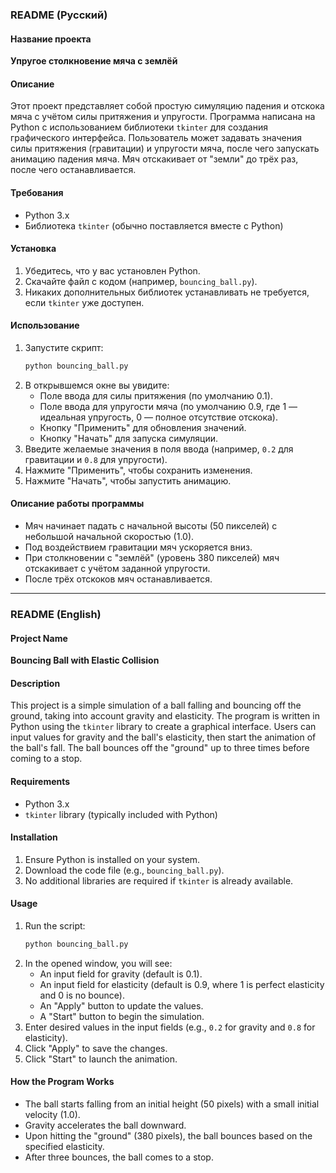### README (Русский)

#### Название проекта
**Упругое столкновение мяча с землёй**

#### Описание
Этот проект представляет собой простую симуляцию падения и отскока мяча с учётом силы притяжения и упругости. Программа написана на Python с использованием библиотеки `tkinter` для создания графического интерфейса. Пользователь может задавать значения силы притяжения (гравитации) и упругости мяча, после чего запускать анимацию падения мяча. Мяч отскакивает от "земли" до трёх раз, после чего останавливается.

#### Требования
- Python 3.x
- Библиотека `tkinter` (обычно поставляется вместе с Python)

#### Установка
1. Убедитесь, что у вас установлен Python.
2. Скачайте файл с кодом (например, `bouncing_ball.py`).
3. Никаких дополнительных библиотек устанавливать не требуется, если `tkinter` уже доступен.

#### Использование
1. Запустите скрипт:
   ```bash
   python bouncing_ball.py
   ```
2. В открывшемся окне вы увидите:
   - Поле ввода для силы притяжения (по умолчанию 0.1).
   - Поле ввода для упругости мяча (по умолчанию 0.9, где 1 — идеальная упругость, 0 — полное отсутствие отскока).
   - Кнопку "Применить" для обновления значений.
   - Кнопку "Начать" для запуска симуляции.
3. Введите желаемые значения в поля ввода (например, `0.2` для гравитации и `0.8` для упругости).
4. Нажмите "Применить", чтобы сохранить изменения.
5. Нажмите "Начать", чтобы запустить анимацию.

#### Описание работы программы
- Мяч начинает падать с начальной высоты (50 пикселей) с небольшой начальной скоростью (1.0).
- Под воздействием гравитации мяч ускоряется вниз.
- При столкновении с "землёй" (уровень 380 пикселей) мяч отскакивает с учётом заданной упругости.
- После трёх отскоков мяч останавливается.

---

### README (English)

#### Project Name
**Bouncing Ball with Elastic Collision**

#### Description
This project is a simple simulation of a ball falling and bouncing off the ground, taking into account gravity and elasticity. The program is written in Python using the `tkinter` library to create a graphical interface. Users can input values for gravity and the ball's elasticity, then start the animation of the ball's fall. The ball bounces off the "ground" up to three times before coming to a stop.

#### Requirements
- Python 3.x
- `tkinter` library (typically included with Python)

#### Installation
1. Ensure Python is installed on your system.
2. Download the code file (e.g., `bouncing_ball.py`).
3. No additional libraries are required if `tkinter` is already available.

#### Usage
1. Run the script:
   ```bash
   python bouncing_ball.py
   ```
2. In the opened window, you will see:
   - An input field for gravity (default is 0.1).
   - An input field for elasticity (default is 0.9, where 1 is perfect elasticity and 0 is no bounce).
   - An "Apply" button to update the values.
   - A "Start" button to begin the simulation.
3. Enter desired values in the input fields (e.g., `0.2` for gravity and `0.8` for elasticity).
4. Click "Apply" to save the changes.
5. Click "Start" to launch the animation.

#### How the Program Works
- The ball starts falling from an initial height (50 pixels) with a small initial velocity (1.0).
- Gravity accelerates the ball downward.
- Upon hitting the "ground" (380 pixels), the ball bounces based on the specified elasticity.
- After three bounces, the ball comes to a stop.
